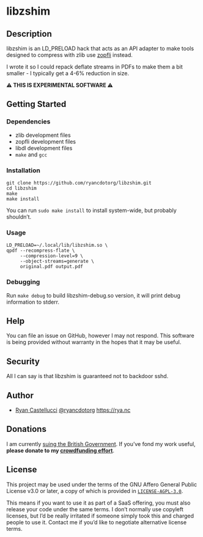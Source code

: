 # libzshim

## Description

libzshim is an LD_PRELOAD hack that acts as an API adapter to make tools
designed to compress with zlib use [zopfli](https://github.com/google/zopfli)
instead.

I wrote it so I could repack deflate streams in PDFs to make them a bit
smaller - I typically get a 4-6% reduction in size.

**⚠️ THIS IS EXPERIMENTAL SOFTWARE ⚠️**

## Getting Started

### Dependencies

* zlib development files
* zopfli development files
* libdl development files
* `make` and `gcc`

### Installation

```
git clone https://github.com/ryancdotorg/libzshim.git
cd libzshim
make
make install
```

You can run `sudo make install` to install system-wide, but probably
shouldn’t.

### Usage

```
LD_PRELOAD=~/.local/lib/libzshim.so \
qpdf --recompress-flate \
     --compression-level=9 \
     --object-streams=generate \
     original.pdf output.pdf
```

### Debugging

Run `make debug` to build libzshim-debug.so version, it will print debug
information to stderr.

## Help

You can file an issue on GitHub, however I may not respond. This software is
being provided without warranty in the hopes that it may be useful.

## Security

All I can say is that libzshim is guaranteed not to backdoor sshd.

## Author

* [Ryan Castellucci](https://rya.nc/) [@ryancdotorg](https://github.com/ryancdotorg) https://rya.nc

## Donations

I am currently [suing the British Government](https://www.leighday.co.uk/news/news/2023-news/legal-challenge-urges-government-to-give-legal-recognition-to-nonbinary-people/).
If you’ve fond my work useful,
**please donate to my [crowdfunding effort](https://enby.org.uk/)**.

## License

This project may be used under the terms of the GNU Affero General Public
License v3.0 or later, a copy of which is provided in
[`LICENSE-AGPL-3.0`](LICENSE-AGPL-3.0).

This means if you want to use it as part of a SaaS offering, you must also
release your code under the same terms. I don’t normally use copyleft licenses,
but I’d be really irritated if someone simply took this and charged people to
use it. Contact me if you’d like to negotiate alternative license terms.
